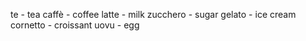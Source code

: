 te - tea
caffè - coffee
latte - milk
zucchero - sugar
gelato - ice cream
cornetto - croissant
uovu - egg